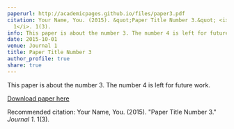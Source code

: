 ```yaml
---
paperurl: http://academicpages.github.io/files/paper3.pdf
citation: Your Name, You. (2015). &quot;Paper Title Number 3.&quot; <i>Journal
  1</i>. 1(3).
info: This paper is about the number 3. The number 4 is left for future work.
date: 2015-10-01
venue: Journal 1
title: Paper Title Number 3
author_profile: true
share: true
---
```

This paper is about the number 3. The number 4 is left for future work.

[Download paper here](http://academicpages.github.io/files/paper3.pdf)

Recommended citation: Your Name, You. (2015). "Paper Title Number 3." <i>Journal 1</i>. 1(3).